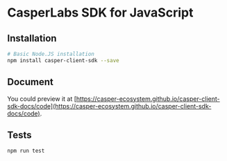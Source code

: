# CasperLabs SDK for JavaScript

## Installation

```bash
# Basic Node.JS installation
npm install casper-client-sdk --save
```

## Document

You could preview it at [https://casper-ecosystem.github.io/casper-client-sdk-docs/code](https://casper-ecosystem.github.io/casper-client-sdk-docs/code).

## Tests

```
npm run test
```
